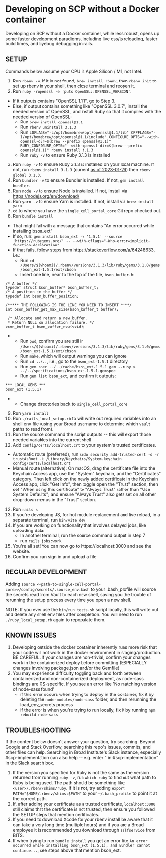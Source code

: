 # Developing on SCP without a Docker container

Developing on SCP without a Docker container, while less robust, opens up some faster development paradigms, including 
live css/js reloading, faster build times, and byebug debugging in rails.

## SETUP
Commands below assume your CPU is Apple Silicon / M1, not Intel.
1. Run `rbenv -v`.  If it is not found, `brew install rbenv`, then `rbenv init` to set up rbenv in your shell, then close terminal and reopen it.
2. Run `ruby -ropenssl -e 'puts OpenSSL::OPENSSL_VERSION'`.  
  - If it outputs contains "OpenSSL 1.1.1", go to Step 3.  
  - Else, if output contains something like "OpenSSL 3.0.7", install the needed version of OpenSSL, and install Ruby so that it compiles with the needed version of OpenSSL:
     - Run `brew install openssl@1.1`
     - Run `rbenv uninstall 3.1.3`
     - Run `LDFLAGS="-L/opt/homebrew/opt/openssl@1.1/lib" CPPFLAGS="-I/opt/homebrew/opt/openssl@1.1/include" CONFIGURE_OPTS="--with-openssl-dir=$(brew --prefix openssl@1.1)" RUBY_CONFIGURE_OPTS="--with-openssl-dir=$(brew --prefix openssl@1.1)" rbenv install 3.1.3`
     - Run `ruby -v` to ensure Ruby 3.1.3 is installed
3. Run `ruby -v` to ensure Ruby 3.1.3 is installed on your local machine.  If not, run `rbenv install 3.1.3` (current [as of 2023-01-26](https://github.com/broadinstitute/single_cell_portal_core/pull/1713)) then `rbenv global 3.1.3`.
4. Run `bundler -v` to ensure Bundler is installed.  If not, `gem install bundler`.
5. Run `node -v` to ensure Node is installed. If not, install via https://nodejs.org/en/download/
6. Run `yarn -v` to ensure Yarn is installed. If not, install via `brew install yarn`
7. `cd` to where you have the `single_cell_portal_core` Git repo checked out.
8. Run `bundle install`
  - That might fail with a message that contains "An error occurred while installing bson_ext"
  - If so, run: ``gem install bson_ext -v '1.5.1' --source 'https://rubygems.org/' -- --with-cflags="-Wno-error=implicit-function-declaration"``
  - If that fails, follow steps from https://stackoverflow.com/a/64248633, i.e.:
    - Run `cd /Users/$(whoami)/.rbenv/versions/3.1.3/lib/ruby/gems/3.1.0/gems/bson_ext-1.5.1/ext/cbson`
    - Insert one line, near to the top of the file, `bson_buffer.h`:

```
/* A buffer */
typedef struct bson_buffer* bson_buffer_t;
/* A position in the buffer */
typedef int bson_buffer_position;

/***** THE FOLLOWING IS THE LINE YOU NEED TO INSERT ****/
int bson_buffer_get_max_size(bson_buffer_t buffer); 

 /* Allocate and return a new buffer.
 * Return NULL on allocation failure. */
bson_buffer_t bson_buffer_new(void);
```
  -
    - Run `pwd`, confirm you are still in `/Users/$(whoami)/.rbenv/versions/3.1.3/lib/ruby/gems/3.1.0/gems/bson_ext-1.5.1/ext/cbson`
    - Run `make`, which will output warnings you can ignore
    - Run `cd ../..`, i.e., go to the `bson_ext-1.5.1` directory
    - Run `gem spec ../../cache/bson_ext-1.5.1.gem --ruby > ../../specifications/bson_ext-1.5.1.gemspec`
    - Run `gem list bson_ext`, and confirm it outputs:

```
*** LOCAL GEMS ***
bson_ext (1.5.1)
```
  -
    - Change directories back to `single_cell_portal_core`
9. Run `yarn install`
10. Run `./rails_local_setup.rb` to will write out required variables into an shell env file (using your Broad username 
to determine which `vault` paths to read from).
11. Run the source command the script outputs -- this will export those needed variables into the current shell
12. Add `config/certs/localhost.crt` to your system's trusted certificates. 
  -  Automatic route (preferred), run `sudo security add-trusted-cert -d -r trustAsRoot -k /Library/Keychains/System.keychain config/certs/localhost.crt`
  - Manual route (alternative): On macOS, drag the certificate file into the Keychain Access app, use the "System" keychain, and the "Certificates" category. Then left click on the newly added certificate in the Keychain Access app, click "Get Info", then toggle open the "Trust" section, then set "When using this certificate" to "Always Trust" rather than "Use System Defaults"; and ensure "Always Trust" also gets set on all other drop-down menus in the "Trust" section.
12. Run `rails s`
13. If you're developing JS, for hot module replacement and live reload, in a separate terminal, run `bin/vite dev`
14. If you are working on functionality that involves delayed jobs, like uploading data:
    * In another terminal, run the source command output in step 7
    * run `rails jobs:work`
15. You're all set!  You can now go to https://localhost:3000 and see the website.
16. Confirm you can sign in and upload a file

## REGULAR DEVELOPMENT
Adding `source <<path-to-single-cell-portal-core>>/config/secrets/.source_env.bash` to your .bash_profile will source the 
secrets read from Vault to each new shell, saving you the trouble of rerunning the setup process every time you open a 
new shell.  

NOTE: If you ever use the `bin/run_tests.sh` script locally, this will write out and delete any shell env files 
after completion.  You will need to run `./ruby_local_setup.rb` again to repopulate them.

## KNOWN ISSUES
1. Developing outside the docker container inherently runs more risk that your code will not work in the docker environment in staging/production.  BE CAREFUL.  If your changes are non-trivial, confirm your changes work in the containerized deploy before committing (ESPECIALLY changes involving package.json and/or the Gemfile)
2. You may experience difficulty toggling back and forth between containerized and non-containerized deployment, as node-sass bindings are OS-specific.  If you see an error like 'No matching version of node-sass found'
   * if this error occurs when trying to deploy in the container, fix it by deleting the `node-modules/node-sass` folder, and then rerunning the load_env_secrets process
   * if the error is when you're trying to run locally, fix it by running `npm rebuild node-sass`

## TROUBLESHOOTING
If the content below doesn't answer your question, try searching.  Beyond Google and Stack Overflow, searching this repo's issues, commits, and other files can help.  Searching in Broad Institute's Slack instance, especially #scp-implementation can also help -- e.g. enter "<your query> in:#scp-implementation" in the Slack search box.
1. If the version you specified for Ruby is not the same as the version returned from running `ruby -v`, run `which ruby` to find out what path to Ruby is being used. The path should be something like: `<user>/.rbenv/shims/ruby`. If it is not, try adding `export PATH="$HOME/.rbenv/shims:$PATH"` to your `~/.bash_profile` to point it at the correct path. 
2. If, after adding your certificate as a trusted certificate, `localhost:3000` still claims that the certificate is not trusted, then ensure you followed the SETUP steps that mention certificates.
3. If you need to download Xcode for your rbenv install be aware that it can take a very long time (multiple hours) and if you are a Broad employee it is recommended you download through `selfservice` from BITS.
4. If when trying to run `bundle install` you get an error like `An error occurred while installing bson_ext (1.5.1), and Bundler cannot continue...`, see steps above that mention bson_ext.
